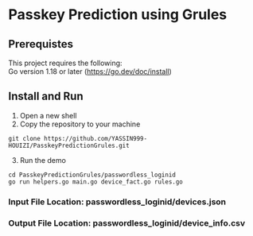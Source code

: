 # Passkey Prediction using Grules

## Prerequistes
This project requires the following:
<br>
Go version 1.18 or later (https://go.dev/doc/install)

## Install and Run
1. Open a new shell
2. Copy the repository to your machine
```terminal
git clone https://github.com/YASSIN999-HOUIZI/PasskeyPredictionGrules.git
```
3. Run the demo
```terminal
cd PasskeyPredictionGrules/passwordless_loginid
go run helpers.go main.go device_fact.go rules.go
```


### Input File Location: passwordless_loginid/devices.json
### Output File Location: passwordless_loginid/device_info.csv
